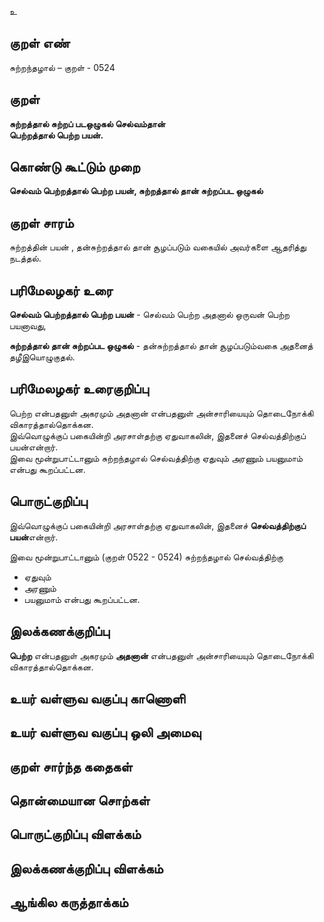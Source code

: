 உ

## குறள் எண் 

சுற்றந்தழால் – குறள் - 0524  

## குறள் 

**சுற்றத்தால் சுற்றப் படஒழுகல் செல்வம்தான்  
பெற்றத்தால் பெற்ற பயன்.**

## கொண்டு கூட்டும் முறை

**செல்வம் பெற்றத்தால் பெற்ற பயன், சுற்றத்தால் தான் சுற்றப்பட ஒழுகல்**

## குறள் சாரம்   

சுற்றத்தின் பயன் , தன்சுற்றத்தால் தான் சூழப்படும் வகையில் அவர்களை ஆதரித்து நடத்தல்.  

## பரிமேலழகர் உரை

**செல்வம் பெற்றத்தால் பெற்ற பயன்** - செல்வம் பெற்ற அதனால் ஒருவன் பெற்ற பயனாவது,  

**சுற்றத்தால் தான் சுற்றப்பட ஒழுகல்** - தன்சுற்றத்தால் தான் சூழப்படும்வகை அதனைத் தழீஇயொழுகுதல். 

## பரிமேலழகர் உரைகுறிப்பு   

பெற்ற என்பதனுள் அகரமும் அதனான் என்பதனுள் அன்சாரியையும் தொடைநோக்கி விகாரத்தால்தொக்கன.  
இவ்வொழுக்குப் பகையின்றி அரசாள்தற்கு ஏதுவாகலின், இதனைச் செல்வத்திற்குப் பயன்என்றார்.  
இவை மூன்றுபாட்டானும் சுற்றந்தழால் செல்வத்திற்கு ஏதுவும் அரணும் பயனுமாம் என்பது கூறப்பட்டன.    

## பொருட்குறிப்பு 
  
இவ்வொழுக்குப் பகையின்றி அரசாள்தற்கு ஏதுவாகலின், இதனைச் **செல்வத்திற்குப் பயன்**என்றார்.  

இவை மூன்றுபாட்டானும் (குறள் 0522 - 0524) சுற்றந்தழால் செல்வத்திற்கு   
* ஏதுவும்   
* அரணும்   
* பயனுமாம் என்பது கூறப்பட்டன.    

## இலக்கணக்குறிப்பு  

**பெற்ற** என்பதனுள் அகரமும் **அதனான்** என்பதனுள் அன்சாரியையும் தொடைநோக்கி விகாரத்தால்தொக்கன.  

## உயர் வள்ளுவ வகுப்பு காணொளி


## உயர் வள்ளுவ வகுப்பு ஒலி அமைவு 

 
## குறள் சார்ந்த கதைகள் 


## தொன்மையான சொற்கள்


## பொருட்குறிப்பு விளக்கம்


## இலக்கணக்குறிப்பு விளக்கம்


## ஆங்கில கருத்தாக்கம் 


